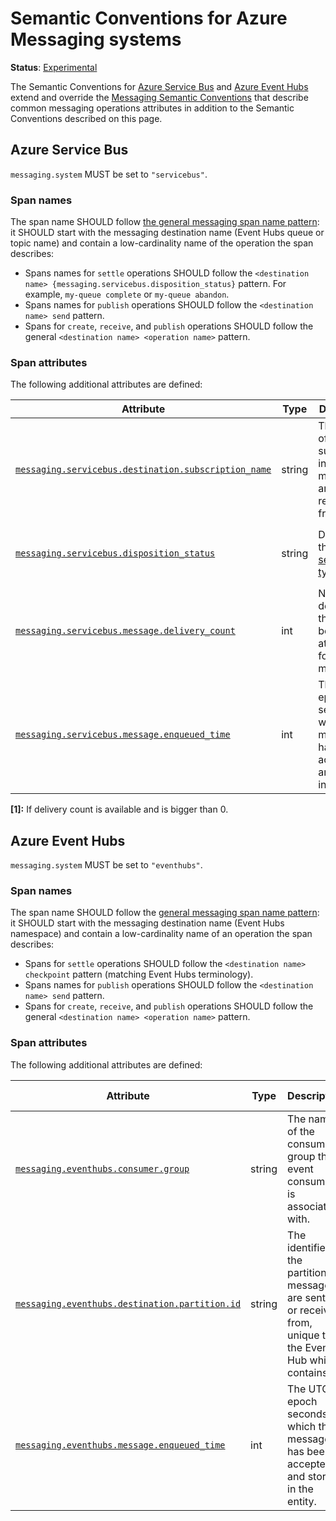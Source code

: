 <!--- Hugo front matter used to generate the website version of this page:
linkTitle: Google Cloud Pub/Sub
--->

# Semantic Conventions for Azure Messaging systems

**Status**: [Experimental][DocumentStatus]

The Semantic Conventions for [Azure Service Bus](https://learn.microsoft.com/azure/service-bus-messaging/service-bus-messaging-overview) and [Azure Event Hubs](https://learn.microsoft.com/azure/event-hubs/event-hubs-about) extend and override the [Messaging Semantic Conventions](README.md) that describe common messaging operations attributes in addition to the Semantic Conventions described on this page.

## Azure Service Bus

`messaging.system` MUST be set to `"servicebus"`.

### Span names

The span name SHOULD follow [the general messaging span name pattern](../messaging/azure-messaging.md): it SHOULD start with the messaging destination name (Event Hubs queue or topic name) and
contain a low-cardinality name of the operation the span describes:
- Spans names for `settle` operations SHOULD follow the `<destination name> {messaging.servicebus.disposition_status}` pattern.
  For example, `my-queue complete` or `my-queue abandon`.
- Spans names for `publish` operations SHOULD follow the `<destination name> send` pattern.
- Spans for `create`, `receive`, and `publish` operations SHOULD follow the general `<destination name> <operation name>` pattern.

### Span attributes

The following additional attributes are defined:
<!-- semconv messaging.servicebus -->
| Attribute  | Type | Description  | Examples  | Requirement Level |
|---|---|---|---|---|
| [`messaging.servicebus.destination.subscription_name`](../attributes-registry/messaging.md) | string | The name of the subscription in the topic messages are received from. | `mySubscription` | Conditionally Required: If messages are received from the subscription. |
| [`messaging.servicebus.disposition_status`](../attributes-registry/messaging.md) | string | Describes the [settlement type](https://learn.microsoft.com/azure/service-bus-messaging/message-transfers-locks-settlement#peeklock). | `complete` | Conditionally Required: if and only if `messaging.operation` is `settle`. |
| [`messaging.servicebus.message.delivery_count`](../attributes-registry/messaging.md) | int | Number of deliveries that have been attempted for this message. | `2` | Conditionally Required: [1] |
| [`messaging.servicebus.message.enqueued_time`](../attributes-registry/messaging.md) | int | The UTC epoch seconds at which the message has been accepted and stored in the entity. | `1701393730` | Recommended |

**[1]:** If delivery count is available and is bigger than 0.
<!-- endsemconv -->

## Azure Event Hubs

`messaging.system` MUST be set to `"eventhubs"`.

### Span names

The span name SHOULD follow the [general messaging span name pattern](../messaging/azure-messaging.md): it SHOULD start with the messaging destination name (Event Hubs namespace) and
contain a low-cardinality name of an operation the span describes:

- Spans for `settle` operations SHOULD follow the `<destination name> checkpoint` pattern (matching Event Hubs terminology).
- Spans names for `publish` operations SHOULD follow the `<destination name> send` pattern.
- Spans for `create`, `receive`, and `publish` operations SHOULD follow the general `<destination name> <operation name>` pattern.

### Span attributes

The following additional attributes are defined:
<!-- semconv messaging.eventhubs -->
| Attribute  | Type | Description  | Examples  | Requirement Level |
|---|---|---|---|---|
| [`messaging.eventhubs.consumer.group`](../attributes-registry/messaging.md) | string | The name of the consumer group the event consumer is associated with. | `indexer` | Conditionally Required: If not default ("$Default"). |
| [`messaging.eventhubs.destination.partition.id`](../attributes-registry/messaging.md) | string | The identifier of the partition messages are sent to or received from, unique to the Event Hub which contains it. | `1` | Conditionally Required: If available. |
| [`messaging.eventhubs.message.enqueued_time`](../attributes-registry/messaging.md) | int | The UTC epoch seconds at which the message has been accepted and stored in the entity. | `1701393730` | Recommended |
<!-- endsemconv -->

[DocumentStatus]: https://github.com/open-telemetry/opentelemetry-specification/tree/v1.26.0/specification/document-status.md

